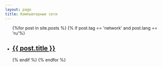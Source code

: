 ```yaml
---
layout: page
title: Компьютерные сети
---
```


<ul>
{%for post in site.posts %}
    {% if post.tag == 'network' and post.lang == 'ru'%}
        <li>
            <h2><a href="{{ post.url | prepend: site.baseurl | replace: '//', '/' }}">{{ post.title }}</a></h2>
        </li>
    {% endif %}
{% endfor %}
</ul>
